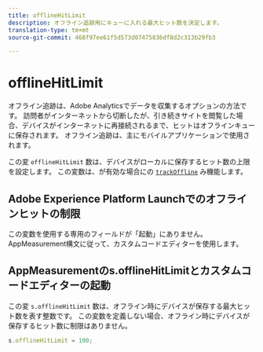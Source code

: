 ```yaml
---
title: offlineHitLimit
description: オフライン追跡用にキューに入れる最大ヒット数を決定します。
translation-type: tm+mt
source-git-commit: 468f97ee61f5d573d07475836df8d2c313b29fb3

---
```



# offlineHitLimit

オフライン追跡は、Adobe Analyticsでデータを収集するオプションの方法です。 訪問者がインターネットから切断したが、引き続きサイトを閲覧した場合、デバイスがインターネットに再接続されるまで、ヒットはオフラインキューに保存されます。 オフライン追跡は、主にモバイルアプリケーションで使用されます。

この変 `offlineHitLimit` 数は、デバイスがローカルに保存するヒット数の上限を設定します。 この変数は、が有効な場合にの [`trackOffline`](trackoffline.md) み機能します。

## Adobe Experience Platform Launchでのオフラインヒットの制限

この変数を使用する専用のフィールドが「起動」にありません。 AppMeasurement構文に従って、カスタムコードエディターを使用します。

## AppMeasurementのs.offlineHitLimitとカスタムコードエディターの起動

この変 `s.offlineHitLimit` 数は、オフライン時にデバイスが保存する最大ヒット数を表す整数です。 この変数を定義しない場合、オフライン時にデバイスが保存するヒット数に制限はありません。

```js
s.offlineHitLimit = 100;
```
